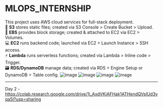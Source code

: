 # MLOPS_INTERNSHIP
This project uses AWS cloud services for full-stack deployment.  
💾 **S3** stores static files; created via S3 Console > Create Bucket > Upload.  
🧱 **EBS** provides block storage; created & attached to EC2 via EC2 > Volumes.  
💻 **EC2** runs backend code; launched via EC2 > Launch Instance > SSH access.  
⚡ **Lambda** runs serverless functions; created via Lambda > Inline code > Trigger.  
🗃️ **RDS/DynamoDB** manage data; created via RDS > Engine Setup or DynamoDB > Table config.
![image](https://github.com/user-attachments/assets/92c470d8-6cfc-4d47-8adb-b00eb615736c)
![image](https://github.com/user-attachments/assets/b2cee887-dac8-447e-be93-ff95d18d007a)
![image](https://github.com/user-attachments/assets/d063668b-4212-49cd-9fd0-4b984097534f)
![image](https://github.com/user-attachments/assets/49cc8226-5737-49f5-bee6-a36511e3a371)


-------------------------------------------------------------------------------------

Day 2 - https://colab.research.google.com/drive/1j_AxdVKiAFHak1ATHendQVsIUd3vqa5I?usp=sharing
